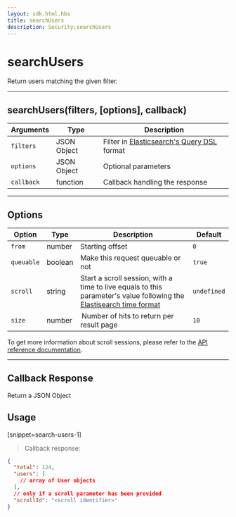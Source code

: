 ```yaml
---
layout: sdk.html.hbs
title: searchUsers
description: Security:searchUsers
---
```

  

# searchUsers
Return users matching the given filter.  

---

## searchUsers(filters, [options], callback)

| Arguments | Type | Description |
|---------------|---------|----------------------------------------|
| ``filters`` | JSON Object | Filter in [Elasticsearch's Query DSL](https://www.elastic.co/guide/en/elasticsearch/reference/5.4/query-filter-context.html) format |
| ``options`` | JSON Object | Optional parameters |
| ``callback`` | function | Callback handling the response |

---

## Options

| Option | Type | Description | Default |
|---------------|---------|----------------------------------------|---------|
| ``from`` | number | Starting offset | ``0`` |
| ``queuable`` | boolean | Make this request queuable or not  | ``true`` |
| ``scroll`` | string | Start a scroll session, with a time to live equals to this parameter's value following the [Elastisearch time format](https://www.elastic.co/guide/en/elasticsearch/reference/5.0/common-options.html#time-units) | ``undefined`` |
| ``size`` | number |  Number of hits to return per result page | ``10`` |

<div class="alert alert-info">
  To get more information about scroll sessions, please refer to the <a href="{{ site_base_path }}api-documentation/controller-document/search">API reference documentation</a>.
</div>

---

## Callback Response

Return a JSON Object

## Usage

[snippet=search-users-1]
> Callback response:

```json
{
  "total": 124,
  "users": [
    // array of User objects
  ],
  // only if a scroll parameter has been provided
  "scrollId": "<scroll identifier>"
}
```